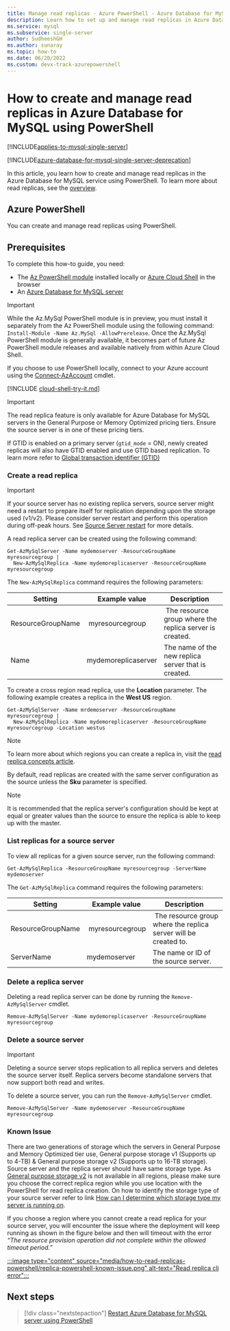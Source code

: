 ```yaml
---
title: Manage read replicas - Azure PowerShell - Azure Database for MySQL
description: Learn how to set up and manage read replicas in Azure Database for MySQL using PowerShell.
ms.service: mysql
ms.subservice: single-server
author: SudheeshGH
ms.author: sunaray
ms.topic: how-to
ms.date: 06/20/2022
ms.custom: devx-track-azurepowershell
---
```


# How to create and manage read replicas in Azure Database for MySQL using PowerShell

[!INCLUDE[applies-to-mysql-single-server](../includes/applies-to-mysql-single-server.md)]

[!INCLUDE[azure-database-for-mysql-single-server-deprecation](~/reusable-content/ce-skilling/azure/includes/mysql/includes/azure-database-for-mysql-single-server-deprecation.md)]

In this article, you learn how to create and manage read replicas in the Azure Database for MySQL
service using PowerShell. To learn more about read replicas, see the
[overview](concepts-read-replicas.md).

## Azure PowerShell

You can create and manage read replicas using PowerShell.

## Prerequisites

To complete this how-to guide, you need:

- The [Az PowerShell module](/powershell/azure/install-azure-powershell) installed locally or
  [Azure Cloud Shell](https://shell.azure.com/) in the browser
- An [Azure Database for MySQL server](quickstart-create-mysql-server-database-using-azure-powershell.md)

> [!IMPORTANT]
> While the Az.MySql PowerShell module is in preview, you must install it separately from the Az
> PowerShell module using the following command: `Install-Module -Name Az.MySql -AllowPrerelease`.
> Once the Az.MySql PowerShell module is generally available, it becomes part of future Az
> PowerShell module releases and available natively from within Azure Cloud Shell.

If you choose to use PowerShell locally, connect to your Azure account using the
[Connect-AzAccount](/powershell/module/az.accounts/Connect-AzAccount) cmdlet.

[!INCLUDE [cloud-shell-try-it.md](~/reusable-content/ce-skilling/azure/includes/cloud-shell-try-it.md)]

> [!IMPORTANT]
> The read replica feature is only available for Azure Database for MySQL servers in the General
> Purpose or Memory Optimized pricing tiers. Ensure the source server is in one of these pricing
> tiers.
>
>If GTID is enabled on a primary server (`gtid_mode` = ON), newly created replicas will also have GTID enabled and use GTID based replication. To learn more refer to [Global transaction identifier (GTID)](concepts-read-replicas.md#global-transaction-identifier-gtid)

### Create a read replica

> [!IMPORTANT]
> If your source server has no existing replica servers, source server might need a restart to prepare itself for replication depending upon the storage used (v1/v2). Please consider server restart and perform this operation during off-peak hours. See [Source Server restart](./concepts-read-replicas.md#source-server-restart) for more details. 

A read replica server can be created using the following command:

```azurepowershell-interactive
Get-AzMySqlServer -Name mydemoserver -ResourceGroupName myresourcegroup |
  New-AzMySqlReplica -Name mydemoreplicaserver -ResourceGroupName myresourcegroup
```

The `New-AzMySqlReplica` command requires the following parameters:

| Setting | Example value | Description  |
| --- | --- | --- |
| ResourceGroupName |  myresourcegroup |  The resource group where the replica server is created.  |
| Name | mydemoreplicaserver | The name of the new replica server that is created. |

To create a cross region read replica, use the **Location** parameter. The following example creates
a replica in the **West US** region.

```azurepowershell-interactive
Get-AzMySqlServer -Name mrdemoserver -ResourceGroupName myresourcegroup |
  New-AzMySqlReplica -Name mydemoreplicaserver -ResourceGroupName myresourcegroup -Location westus
```

> [!NOTE]
> To learn more about which regions you can create a replica in, visit the [read replica concepts article](concepts-read-replicas.md). 

By default, read replicas are created with the same server configuration as the source unless the
**Sku** parameter is specified.

> [!NOTE]
> It is recommended that the replica server's configuration should be kept at equal or greater
> values than the source to ensure the replica is able to keep up with the master.

### List replicas for a source server

To view all replicas for a given source server, run the following command:

```azurepowershell-interactive
Get-AzMySqlReplica -ResourceGroupName myresourcegroup -ServerName mydemoserver
```

The `Get-AzMySqlReplica` command requires the following parameters:

| Setting | Example value | Description  |
| --- | --- | --- |
| ResourceGroupName |  myresourcegroup |  The resource group where the replica server will be created to.  |
| ServerName | mydemoserver | The name or ID of the source server. |

### Delete a replica server

Deleting a read replica server can be done by running the `Remove-AzMySqlServer` cmdlet.

```azurepowershell-interactive
Remove-AzMySqlServer -Name mydemoreplicaserver -ResourceGroupName myresourcegroup
```

### Delete a source server

> [!IMPORTANT]
> Deleting a source server stops replication to all replica servers and deletes the source server
> itself. Replica servers become standalone servers that now support both read and writes.

To delete a source server, you can run the `Remove-AzMySqlServer` cmdlet.

```azurepowershell-interactive
Remove-AzMySqlServer -Name mydemoserver -ResourceGroupName myresourcegroup
```

### Known Issue

There are two generations of storage which the servers in General Purpose and Memory Optimized tier use, General purpose storage v1 (Supports up to 4-TB) & General purpose storage v2 (Supports up to 16-TB storage).
Source server and the replica server should have same storage type. As [General purpose storage v2](./concepts-pricing-tiers.md#general-purpose-storage-v2-supports-up-to-16-tb-storage) is not available in all regions, please make sure you choose the correct replica region while you use location with the PowerShell for read replica creation. On how to identify the storage type of your source server refer to link [How can I determine which storage type my server is running on](./concepts-pricing-tiers.md#how-can-i-determine-which-storage-type-my-server-is-running-on). 

If you choose a region where you cannot create a read replica for your source server, you will encounter the issue where the deployment will keep running as shown in the figure below and then will timeout with the error *“The resource provision operation did not complete within the allowed timeout period.”*

[ :::image type="content" source="media/how-to-read-replicas-powershell/replica-powershell-known-issue.png" alt-text="Read replica cli error":::](media/how-to-read-replicas-powershell/replica-powershell-known-issue.png#lightbox)


## Next steps

> [!div class="nextstepaction"]
> [Restart Azure Database for MySQL server using PowerShell](how-to-restart-server-powershell.md)
